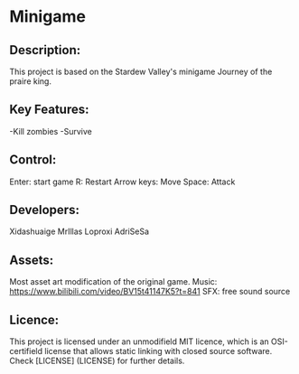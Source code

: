 # Minigame

## Description:
This project is based on the Stardew Valley's minigame Journey of the praire king.

## Key Features:
-Kill zombies
-Survive

## Control:
Enter: start game
R: Restart
Arrow keys: Move
Space: Attack

## Developers:
Xidashuaige
MrIllas
Loproxi
AdriSeSa

## Assets:
Most asset art modification of the original game.
Music: https://www.bilibili.com/video/BV15t41147K5?t=841
SFX: free sound source


## Licence:
This project is licensed under an unmodifield MIT licence, which is an OSI-certifield license that allows static linking with closed source software. Check [LICENSE] (LICENSE) for further details.




